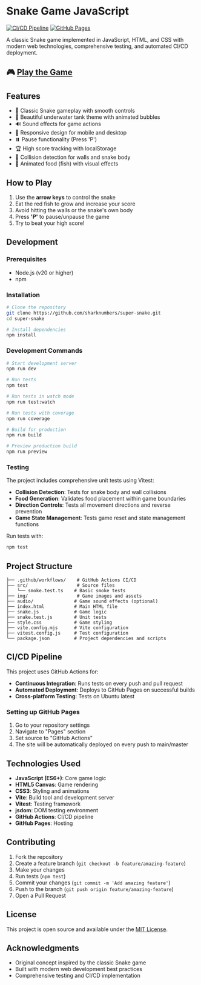 # Snake Game JavaScript

[![CI/CD Pipeline](https://github.com/sharknumbers/super-snake/actions/workflows/ci-cd.yml/badge.svg)](https://github.com/sharknumbers/super-snake/actions/workflows/ci-cd.yml)
[![GitHub Pages](https://img.shields.io/badge/GitHub%20Pages-Live%20Demo-blue)](https://sharknumbers.github.io/super-snake/)

A classic Snake game implemented in JavaScript, HTML, and CSS with modern web technologies, comprehensive testing, and automated CI/CD deployment.

## 🎮 [Play the Game](https://sharknumbers.github.io/super-snake/)

## Features

- 🐍 Classic Snake gameplay with smooth controls
- 🎨 Beautiful underwater tank theme with animated bubbles
- 🔊 Sound effects for game actions
- 📱 Responsive design for mobile and desktop
- ⏸️ Pause functionality (Press 'P')
- 🏆 High score tracking with localStorage
- 🎯 Collision detection for walls and snake body
- 🐠 Animated food (fish) with visual effects

## How to Play

1. Use the **arrow keys** to control the snake
2. Eat the red fish to grow and increase your score
3. Avoid hitting the walls or the snake's own body
4. Press **'P'** to pause/unpause the game
5. Try to beat your high score!

## Development

### Prerequisites

- Node.js (v20 or higher)
- npm

### Installation

```bash
# Clone the repository
git clone https://github.com/sharknumbers/super-snake.git
cd super-snake

# Install dependencies
npm install
```

### Development Commands

```bash
# Start development server
npm run dev

# Run tests
npm test

# Run tests in watch mode
npm run test:watch

# Run tests with coverage
npm run coverage

# Build for production
npm run build

# Preview production build
npm run preview
```

### Testing

The project includes comprehensive unit tests using Vitest:

- **Collision Detection**: Tests for snake body and wall collisions
- **Food Generation**: Validates food placement within game boundaries
- **Direction Controls**: Tests all movement directions and reverse prevention
- **Game State Management**: Tests game reset and state management functions

Run tests with:
```bash
npm test
```

## Project Structure

```
├── .github/workflows/    # GitHub Actions CI/CD
├── src/                  # Source files
│   └── smoke.test.ts    # Basic smoke tests
├── img/                  # Game images and assets
├── audio/               # Game sound effects (optional)
├── index.html           # Main HTML file
├── snake.js             # Game logic
├── snake.test.js        # Unit tests
├── style.css            # Game styling
├── vite.config.mjs      # Vite configuration
├── vitest.config.js     # Test configuration
└── package.json         # Project dependencies and scripts
```

## CI/CD Pipeline

This project uses GitHub Actions for:

- **Continuous Integration**: Runs tests on every push and pull request
- **Automated Deployment**: Deploys to GitHub Pages on successful builds
- **Cross-platform Testing**: Tests on Ubuntu latest

### Setting up GitHub Pages

1. Go to your repository settings
2. Navigate to "Pages" section
3. Set source to "GitHub Actions"
4. The site will be automatically deployed on every push to main/master

## Technologies Used

- **JavaScript (ES6+)**: Core game logic
- **HTML5 Canvas**: Game rendering
- **CSS3**: Styling and animations
- **Vite**: Build tool and development server
- **Vitest**: Testing framework
- **jsdom**: DOM testing environment
- **GitHub Actions**: CI/CD pipeline
- **GitHub Pages**: Hosting

## Contributing

1. Fork the repository
2. Create a feature branch (`git checkout -b feature/amazing-feature`)
3. Make your changes
4. Run tests (`npm test`)
5. Commit your changes (`git commit -m 'Add amazing feature'`)
6. Push to the branch (`git push origin feature/amazing-feature`)
7. Open a Pull Request

## License

This project is open source and available under the [MIT License](LICENSE).

## Acknowledgments

- Original concept inspired by the classic Snake game
- Built with modern web development best practices
- Comprehensive testing and CI/CD implementation